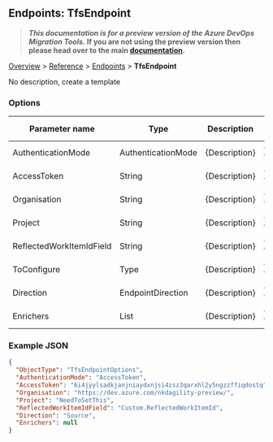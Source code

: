 ## Endpoints: TfsEndpoint

>**_This documentation is for a preview version of the Azure DevOps Migration Tools._ If you are not using the preview version then please head over to the main [documentation](https://nkdagility.github.io/azure-devops-migration-tools).**

[Overview](.././index.md) > [Reference](../index.md) > [Endpoints](./index.md) > **TfsEndpoint**

No description, create a template

### Options

| Parameter name         | Type    | Description                              | Default Value                            |
|------------------------|---------|------------------------------------------|------------------------------------------|
| AuthenticationMode | AuthenticationMode | {Description} | {Default Value} |
| AccessToken | String | {Description} | {Default Value} |
| Organisation | String | {Description} | {Default Value} |
| Project | String | {Description} | {Default Value} |
| ReflectedWorkItemIdField | String | {Description} | {Default Value} |
| ToConfigure | Type | {Description} | {Default Value} |
| Direction | EndpointDirection | {Description} | {Default Value} |
| Enrichers | List | {Description} | {Default Value} |


### Example JSON

```JSON
{
  "ObjectType": "TfsEndpointOptions",
  "AuthenticationMode": "AccessToken",
  "AccessToken": "6i4jyylsadkjanjniaydxnjsi4zsz3qarxhl2y5ngzzffiqdostq",
  "Organisation": "https://dev.azure.com/nkdagility-preview/",
  "Project": "NeedToSetThis",
  "ReflectedWorkItemIdField": "Custom.ReflectedWorkItemId",
  "Direction": "Source",
  "Enrichers": null
}
```